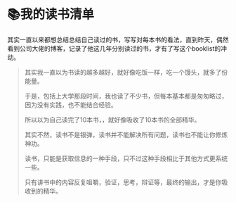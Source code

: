 # 📚我的读书清单

其实一直以来都想总结总结自己读过的书，写写对每本书的看法，直到昨天，偶然看到公司大佬的博客，记录了他这几年分别读过的书，才有了写这个booklist的冲动。

> 其实我一直以为书读的越多越好，就好像吃饭一样，吃一个馒头，就多了份能量。
> 
> 于是，包括上大学那段时间，我也读了不少书，但每本基本都是匆匆略过，因为没有实践，也不能结合经验。
> 
> 所以以为自己读完了10本书，，就好像吸收了10本书的全部精华。
> 
> 其实不然，读书不是银弹，读书并不能解决所有问题，读书也不能让你修炼神功。
> 
> 读书，只能是获取信息的一种手段，只不过这种手段相比于其他方式更系统一些。
> 
> 只有讲书中的内容反复咀嚼，验证，思考，辩证等，最终的输出，才是你吸收到的精华。

